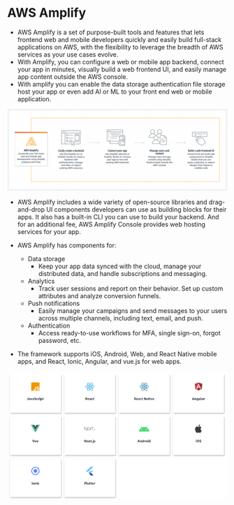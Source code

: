 # AWS Amplify  
- AWS Amplify is a set of purpose-built tools and features that lets frontend web and mobile developers quickly and easily build full-stack applications on AWS, with the flexibility to leverage the breadth of AWS services as your use cases evolve.  
- With Amplify, you can configure a web or mobile app backend, connect your app in minutes, visually build a web frontend UI, and easily manage app content outside the AWS console. 
- With amplify you can enable the data storage authentication file storage host your app or even add AI or ML to your front end web or mobile application.

![aws](images/aws.png)  

- AWS Amplify includes a wide variety of open-source libraries and drag-and-drop UI components developers can use as building blocks for their apps. It also has a built-in CLI you can use to build your backend. And for an additional fee, AWS Amplify Console provides web hosting services for your app.  
- AWS Amplify has components for:  
   - Data storage   
      - Keep your app data synced with the cloud, manage your distributed data, and handle subscriptions and messaging.  
   - Analytics  
      - Track user sessions and report on their behavior. Set up custom attributes and analyze conversion funnels.  
   - Push notifications   
      - Easily manage your campaigns and send messages to your users across multiple channels, including text, email, and push.  
   - Authentication  
      - Access ready-to-use workflows for MFA, single sign-on, forgot password, etc.  

- The framework supports iOS, Android, Web, and React Native mobile apps, and React, Ionic, Angular, and vue.js for web apps.  

![usage](images/usage.webp)  


